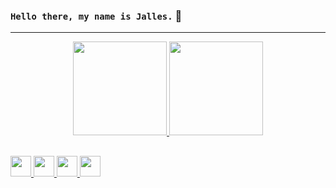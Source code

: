 ### `Hello there, my name is Jalles.` :star2:
________________________________________
<div align="center">
  <a href="https://github.com/gabrieljalles">
  <img height="150em" src="https://github-readme-stats.vercel.app/api?username=gabrieljalles&show_icons=true&theme=radical&include_all_commits=true&count_private=true"/>
  <img height="150em" src="https://github-readme-stats.vercel.app/api/top-langs/?username=gabrieljalles&layout=compact&langs_count=7&theme=radical"/>
</div>
  
##
<div style="display: inline_block">
  <img height="33em" src="https://cdn.jsdelivr.net/gh/devicons/devicon/icons/javascript/javascript-original.svg" />
 <!-- <img height="33em" src="https://cdn.jsdelivr.net/gh/devicons/devicon/icons/typescript/typescript-original.svg" /> -->
  <img height="33em" src="https://cdn.jsdelivr.net/gh/devicons/devicon/icons/html5/html5-original-wordmark.svg" />
  <img height="33em" src="https://cdn.jsdelivr.net/gh/devicons/devicon/icons/css3/css3-original-wordmark.svg" />
  <img height="33em" src="https://cdn.jsdelivr.net/gh/devicons/devicon/icons/python/python-original.svg" /> 
</div>

          

          
          
          
            
          
  
          
          
          
          
          

<!--
**gabrieljalles/gabrieljalles** is a ✨ _special_ ✨ repository because its `README.md` (this file) appears on your GitHub profile.

Here are some ideas to get you started:

- 🔭 I’m currently working on ...
- 🌱 I’m currently learning ...
- 👯 I’m looking to collaborate on ...
- 🤔 I’m looking for help with ...
- 💬 Ask me about ...
- 📫 How to reach me: ...
- 😄 Pronouns: ...
- ⚡ Fun fact: ...
-->
